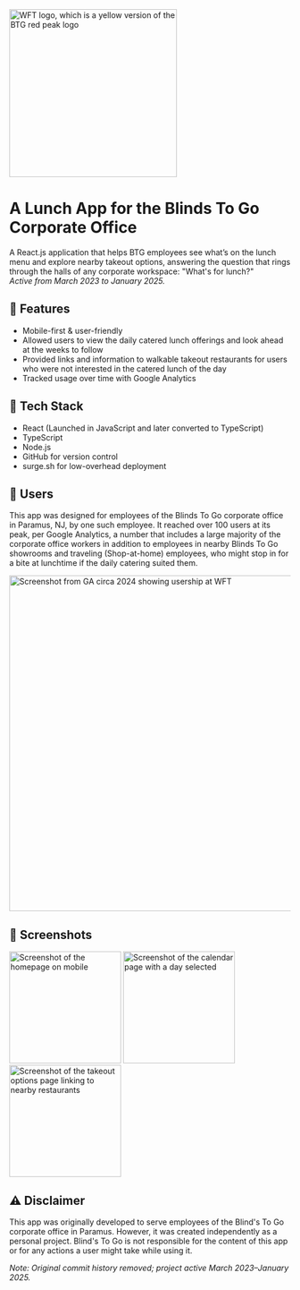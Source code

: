 <img src="https://imgur.com/GxAPmfd.png" alt="WFT logo, which is a yellow version of the BTG red peak logo" width="300" />

# A Lunch App for the Blinds To Go Corporate Office

A React.js application that helps BTG employees see what’s on the lunch menu and explore nearby takeout options, answering the question that rings through the halls of any corporate workspace: "What's for lunch?"  
*Active from March 2023 to January 2025.*

## 🌮 Features

- Mobile-first & user-friendly
- Allowed users to view the daily catered lunch offerings and look ahead at the weeks to follow
- Provided links and information to walkable takeout restaurants for users who were not interested in the catered lunch of the day
- Tracked usage over time with Google Analytics

## 🍔 Tech Stack

- React (Launched in JavaScript and later converted to TypeScript)
- TypeScript
- Node.js
- GitHub for version control
- surge.sh for low-overhead deployment

## 🤠 Users

This app was designed for employees of the Blinds To Go corporate office in Paramus, NJ, by one such employee.  It reached over 100 users at its peak, per Google Analytics, a number that includes a large majority of the corporate office workers in addition to employees in nearby Blinds To Go showrooms and traveling (Shop-at-home) employees, who might stop in for a bite at lunchtime if the daily catering suited them.

<img src="https://imgur.com/lWflMs7.png" alt="Screenshot from GA circa 2024 showing usership at WFT" width="600" />

## 📱 Screenshots

<img src="https://imgur.com/SVL7Tj1.png" alt="Screenshot of the homepage on mobile" width="200" />  
<img src="https://imgur.com/ir8JMlV.png" alt="Screenshot of the calendar page with a day selected" width="200" />  
<img src="https://imgur.com/Xsvx4sO.png" alt="Screenshot of the takeout options page linking to nearby restaurants" width="200" />

## ⚠️ Disclaimer

This app was originally developed to serve employees of the Blind's To Go corporate office in Paramus. However, it was created independently as a personal project. Blind's To Go is not responsible for the content of this app or for any actions a user might take while using it.

*Note: Original commit history removed; project active March 2023–January 2025.*
